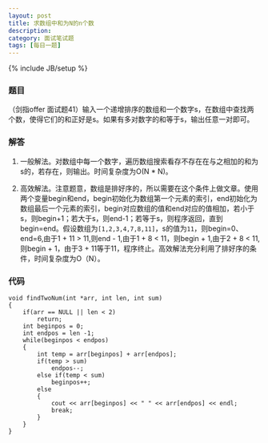 ```yaml
---
layout: post
title: 求数组中和为N的n个数
description: 
category: 面试笔试题
tags: [每日一题]
---
```

{% include JB/setup %}

###  题目
（剑指offer 面试题41）输入一个递增排序的数组和一个数字s，在数组中查找两个数，使得它们的和正好是s。如果有多对数字的和等于s，输出任意一对即可。

### 解答
1. 一般解法。对数组中每一个数字，遍历数组搜索看存不存在在与之相加的和为s的，若存在，则输出。时间复杂度为O(N * N)。

2. 高效解法。注意题意，数组是排好序的，所以需要在这个条件上做文章。使用两个变量begin和end，begin初始化为数组第一个元素的索引，end初始化为数组最后一个元素的索引，begin对应数组的值和end对应的值相加，若小于s，则begin+1；若大于s，则end-1；若等于s，则程序返回，直到begin=end。假设数组为`[1,2,3,4,7,8,11]`，s的值为`11`，则begin=0、end=6,由于1 + 11 > 11,则end - 1,由于1 + 8 < 11，则begin + 1,由于2 + 8 < 11,则begin + 1，由于3 + 11等于11，程序终止。高效解法充分利用了排好序的条件，时间复杂度为O（N）。

### 代码
	void findTwoNum(int *arr, int len, int sum)
	{
		if(arr == NULL || len < 2)
			return;
		int beginpos = 0;
		int endpos = len -1;
		while(beginpos < endpos)
		{
			int temp = arr[beginpos] + arr[endpos];
			if(temp > sum)
				endpos--;
			else if(temp < sum)
				beginpos++;
			else
			{
				cout << arr[beginpos] << " " << arr[endpos] << endl;
				break;
			}
		}
	}
